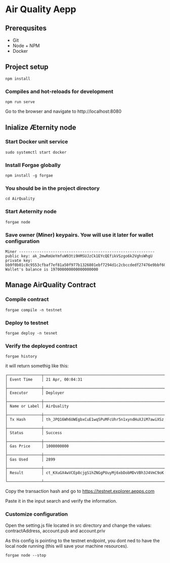 # Air Quality Aepp

## Prerequsites

* Git
* Node + NPM
* Docker

## Project setup
```
npm install
```

### Compiles and hot-reloads for development
```
npm run serve
```

Go to the browser and navigate to http://localhost:8080

## Inialize Æternity node

### Start Docker unit service
```
sudo systemctl start docker

```

### Install Forgae globally
```
npm install -g forgae

```

### You should be in the project directory
```
cd AirQuality

```

### Start Aeternity node
```
forgae node
```

### Save owner (Miner) keypairs. Yow will use it later for wallet configuration

```
Miner ------------------------------------------------------------
public key: ak_2mwRmUeYmfuW93ti9HMSUJzCk1EYcQEfikVSzgo6k2VghsWhgU
private key: bb9f0b01c8c9553cfbaf7ef81a50f977b1326801ebf7294d1c2cbccdedf27476e9bbf604e611b5460a3b3999e9771b6f60417d73ce7c5519e12f7e127a1225ca
Wallet's balance is 197000000000000000000 
```

## Manage AirQuality Contract

### Compile contract
```
forgae compile -n testnet

```
### Deploy to testnet
```
forgae deploy -n tesnet 
```

### Verify the deployed contract
```
forgae history 
```
it will return somethig like this:

```
┌───────────────┬──────────────────────────────────────────────────────┐
│ Event Time    │ 21 Apr, 00:04:31                                     │
├───────────────┼──────────────────────────────────────────────────────┤
│ Executor      │ Deployer                                             │
├───────────────┼──────────────────────────────────────────────────────┤
│ Name or Label │ AirQuality                                           │
├───────────────┼──────────────────────────────────────────────────────┤
│ Tx Hash       │ th_JPQ16Wh6UWEgbxCuE1wq5PuMFcUhr5n1xyndHuXJiM7awiXSz │
├───────────────┼──────────────────────────────────────────────────────┤
│ Status        │ Success                                              │
├───────────────┼──────────────────────────────────────────────────────┤
│ Gas Price     │ 1000000000                                           │
├───────────────┼──────────────────────────────────────────────────────┤
│ Gas Used      │ 2899                                                 │
├───────────────┼──────────────────────────────────────────────────────┤
│ Result        │ ct_KXuGX4wVCEp8cjgS1hZNGgPUuyMj6xbDobMDvVBh3J4VmC9oK │
└───────────────┴──────────────────────────────────────────────────────┘
```
Copy the transaction hash and go to https://testnet.explorer.aepps.com

Paste it in the input search and verify the information.

### Customize configuration

Open the setting.js file located in src directory and change the values: contractAddress, account.pub and account.priv 

As this config is pointing to the testnet endpoint, you dont ned to have the local node running (this will save your machine resources).

```
forgae node --stop
```
